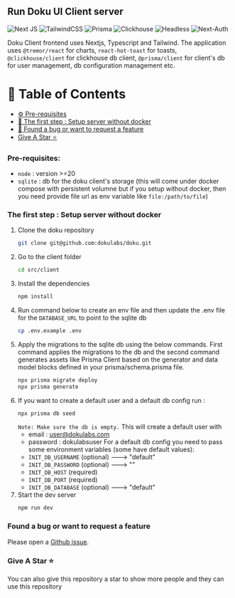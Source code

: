 ## Run Doku UI Client server
![Next JS](https://img.shields.io/badge/Next-black?style=for-the-badge&logo=next.js&logoColor=white) ![TailwindCSS](https://img.shields.io/badge/tailwindcss-%2338B2AC.svg?style=for-the-badge&logo=tailwind-css&logoColor=white) ![Prisma](https://img.shields.io/badge/Prisma-3982CE?style=for-the-badge&logo=Prisma&logoColor=white) ![Clickhouse](https://img.shields.io/badge/clickhouse-faff69?style=for-the-badge&logo=clickhouse
) ![Headless](https://img.shields.io/badge/headlessui-6dc0fd?style=for-the-badge&logo=headlessui
) ![Next-Auth](https://img.shields.io/badge/next-auth-2cfefe?style=for-the-badge&logo=next-auth
)

Doku Client frontend uses Nextjs, Typescript and Tailwind. The application uses `@tremor/react` for charts, `react-hot-toast` for toasts, `@clickhouse/client` for clickhouse db client, `@prisma/client` for client's db for user management, db configuration management etc.

# 📖 Table of Contents
- [⚙️ Pre-requisites](#-pre-requisites)
- [📌 The first step : Setup server without docker](#-the-first-step--setup-server-without-docker)
- [🔌 Found a bug or want to request a feature](#found-a-bug-or-want-to-request-a-feature)
- [Give A Star ⭐](#give-a-star-)

### Pre-requisites:
- `node` : version >=20
- `sqlite` : db for the doku client's storage (this will come under docker compose with persistent volumne but if you setup without docker, then you need provide file url as env variable like `file:/path/to/file`)
 
### The first step : Setup server without docker
1. Clone the doku repository 
    ```sh 
    git clone git@github.com:dokulabs/doku.git
    ````
2. Go to the client folder
    ```sh 
    cd src/client
    ````
3. Install the dependencies
    ```sh 
    npm install
    ````
4. Run command below to create an env file and then update the .env file for the `DATABASE_URL` to point to the sqlite db
    ```sh 
    cp .env.example .env
    ````
5. Apply the migrations to the sqlite db using the below commands. First command applies the migrations to the db and the second command generates assets like Prisma Client based on the generator and data model blocks defined in your prisma/schema.prisma file.
    ```sh 
    npx prisma migrate deploy
    npx prisma generate
    ````
6. If you want to create a default user and a default db config run :
    ```sh 
    npx prisma db seed 
    ````
    `Note: Make sure the db is empty.`
    This will create a default user with 
    - email : user@dokulabs.com
    - password : dokulabsuser
    For a default db config you need to pass some environment variables (some have default values):
    - `INIT_DB_USERNAME` (optional) ---> "default"
    - `INIT_DB_PASSWORD` (optional) ---> ""
    - `INIT_DB_HOST`     (required)
    - `INIT_DB_PORT`     (required)
    - `INIT_DB_DATABASE` (optional) ---> "default"
7. Start the dev server
    ```sh 
    npm run dev
    ````

### Found a bug or want to request a feature

Please open a [Github issue](https://github.com/dokulabs/doku/issues/new/choose).

### Give A Star ⭐

You can also give this repository a star to show more people and they can use this repository